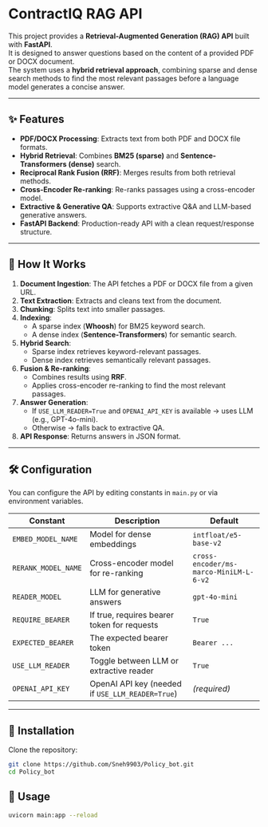 # ContractIQ RAG API

This project provides a **Retrieval-Augmented Generation (RAG) API** built with **FastAPI**.  
It is designed to answer questions based on the content of a provided PDF or DOCX document.  
The system uses a **hybrid retrieval approach**, combining sparse and dense search methods to find the most relevant passages before a language model generates a concise answer.

---

## ✨ Features

- **PDF/DOCX Processing**: Extracts text from both PDF and DOCX file formats.  
- **Hybrid Retrieval**: Combines **BM25 (sparse)** and **Sentence-Transformers (dense)** search.  
- **Reciprocal Rank Fusion (RRF)**: Merges results from both retrieval methods.  
- **Cross-Encoder Re-ranking**: Re-ranks passages using a cross-encoder model.  
- **Extractive & Generative QA**: Supports extractive Q&A and LLM-based generative answers.  
- **FastAPI Backend**: Production-ready API with a clean request/response structure.  

---

## 🧠 How It Works

1. **Document Ingestion**: The API fetches a PDF or DOCX file from a given URL.  
2. **Text Extraction**: Extracts and cleans text from the document.  
3. **Chunking**: Splits text into smaller passages.  
4. **Indexing**:  
   - A sparse index (**Whoosh**) for BM25 keyword search.  
   - A dense index (**Sentence-Transformers**) for semantic search.  
5. **Hybrid Search**:  
   - Sparse index retrieves keyword-relevant passages.  
   - Dense index retrieves semantically relevant passages.  
6. **Fusion & Re-ranking**:  
   - Combines results using **RRF**.  
   - Applies cross-encoder re-ranking to find the most relevant passages.  
7. **Answer Generation**:  
   - If `USE_LLM_READER=True` and `OPENAI_API_KEY` is available → uses LLM (e.g., GPT-4o-mini).  
   - Otherwise → falls back to extractive QA.  
8. **API Response**: Returns answers in JSON format.  

---

## 🛠️ Configuration

You can configure the API by editing constants in `main.py` or via environment variables.

| Constant             | Description                                      | Default                                     |
|-----------------------|--------------------------------------------------|---------------------------------------------|
| `EMBED_MODEL_NAME`    | Model for dense embeddings                       | `intfloat/e5-base-v2`                       |
| `RERANK_MODEL_NAME`   | Cross-encoder model for re-ranking               | `cross-encoder/ms-marco-MiniLM-L-6-v2`      |
| `READER_MODEL`        | LLM for generative answers                       | `gpt-4o-mini`                               |
| `REQUIRE_BEARER`      | If true, requires bearer token for requests      | `True`                                      |
| `EXPECTED_BEARER`     | The expected bearer token                        | `Bearer ...`                                |
| `USE_LLM_READER`      | Toggle between LLM or extractive reader          | `True`                                      |
| `OPENAI_API_KEY`      | OpenAI API key (needed if `USE_LLM_READER=True`) | *(required)*                                |

---

## 💾 Installation

Clone the repository:

```bash
git clone https://github.com/Sneh9903/Policy_bot.git
cd Policy_bot

```
## 🚀 Usage

```bash
uvicorn main:app --reload
```

